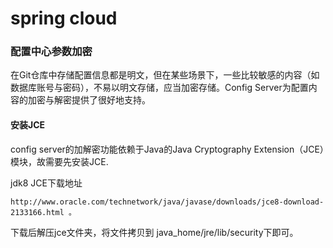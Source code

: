 # spring cloud

### 配置中心参数加密

在Git仓库中存储配置信息都是明文，但在某些场景下，一些比较敏感的内容（如数据库账号与密码），不易以明文存储，应当加密存储。Config Server为配置内容的加密与解密提供了很好地支持。

#### 安装JCE

config server的加解密功能依赖于Java的Java Cryptography Extension（JCE）模块，故需要先安装JCE.

jdk8 JCE下载地址
```
http://www.oracle.com/technetwork/java/javase/downloads/jce8-download-2133166.html 。
```

下载后解压jce文件夹，将文件拷贝到 java_home/jre/lib/security下即可。

